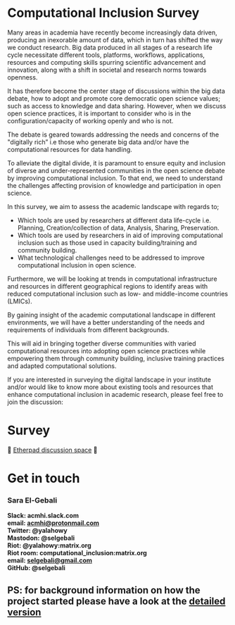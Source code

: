 # Computational Inclusion Survey


Many areas in academia have recently become increasingly data driven, producing an inexorable amount of data, which in turn has shifted the way we conduct research. Big data produced in all stages of a research life cycle necessitate different tools, platforms, workflows, applications, resources and computing skills spurring scientific advancement and innovation, along with a shift in societal and research norms towards openness.

It has therefore become the center stage of discussions within the big data debate, how to adopt and promote core democratic open science values; such as access to knowledge and data sharing. However, when we discuss open science practices, it is important to consider who is in the configuration/capacity of working openly and who is not. 

The debate is geared towards addressing the needs and concerns of the "digitally rich” i.e those who generate big data and/or have the computational resources for data handling.  

To alleviate the digital divide, it is paramount to ensure equity and inclusion of diverse and under-represented communities in the open science debate by improving computational inclusion. To that end, we need to understand the challenges affecting provision of knowledge and participation in open science. 

In this survey, we aim to assess the academic landscape with regards to;
- Which tools are used by researchers at different data life-cycle i.e. Planning, Creation/collection of data, Analysis, Sharing, Preservation.
- Which tools are used by researchers in aid of improving computational inclusion such as those used in capacity building/training and community building.
- What technological challenges need to be addressed to improve computational inclusion in open science.

Furthermore, we will be looking at trends in computational infrastructure and resources in different geographical regions to identify areas with reduced computational inclusion such as low- and middle-income countries (LMICs).  

By gaining insight of the academic computational landscape in different environments, we will have a better understanding of the needs and requirements of individuals from different backgrounds. 

This will aid in bringing together diverse communities with varied computational resources into adopting open science practices while empowering them through community building, inclusive training practices and adapted computational solutions.

If you are interested in surveying the digital landscape in your institute and/or would like to know more about existing tools and resources that enhance computational inclusion in academic research, please feel free to join the discussion:

# Survey <a name="Survey"></a>


👏 [Etherpad discussion space](https://etherpad.wikimedia.org/p/Survey_2__Computational_Inclusion) 👏



# Get in touch <a name="touch"></a>

### Sara El-Gebali <br>

**Slack: acmhi.slack.com <br>
email: acmhi@protonmail.com <br>
Twitter: @yalahowy <br>
Mastodon: @selgebali <br>
Riot: @yalahowy:matrix.org <br>
Riot room: computational_inclusion:matrix.org <br>
email: selgebali@gmail.com <br>
GitHub: @selgebali <br>**


## PS: for background information on how the project started please have a look at the [detailed version](https://selgebali.github.io/Acmhi_Computational_Inclusion.io/)

